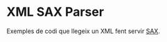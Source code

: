 # XML SAX Parser

Exemples de codi que llegeix un XML fent servir [SAX](https://docs.python.org/3/library/xml.sax.html).